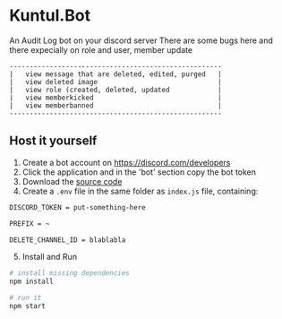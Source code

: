 # Kuntul.Bot
An Audit Log bot on your discord server
There are some bugs here and there expecially on role and user, member update
```
-----------------------------------------------------
|   view message that are deleted, edited, purged   |
|   view deleted image                              |
|   view role (created, deleted, updated            |
|   view memberkicked                               |
|   view memberbanned                               |
-----------------------------------------------------
```

## Host it yourself
1. Create a bot account on https://discord.com/developers
2. Click the application and in the 'bot' section copy the bot token 
3. Download the [source code](https://github.com/get543/Kuntul.Bot/archive/refs/heads/main.zip)
4. Create a `.env` file in the same folder as `index.js` file, containing:
```bash
DISCORD_TOKEN = put-something-here

PREFIX = ~

DELETE_CHANNEL_ID = blablabla
```
5. Install and Run 
```bash
# install missing dependencies
npm install

# run it 
npm start
```